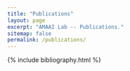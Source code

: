 ```yaml
---
title: "Publications"
layout: page
excerpt: "AMAAI Lab -- Publications."
sitemap: false
permalink: /publications/
---
```


{% include bibliography.html %}



